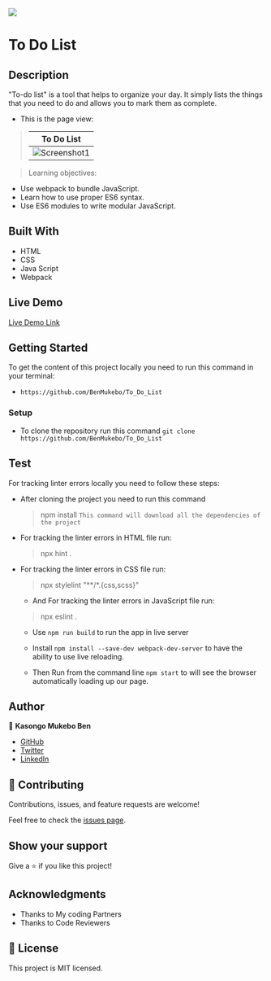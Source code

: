 ![](https://img.shields.io/badge/Microverse-blueviolet)

# To Do List


## Description


"To-do list" is a tool that helps to organize your day. It simply lists the things that you need to do and allows you to mark them as complete.


- This is the page view:

> | To Do List |
> |-------------------|
> | ![Screenshot1](https://user-images.githubusercontent.com/79058364/134364133-16b1160b-8975-4820-a3d7-ebe8acd72db0.png)| 


> Learning objectives: 

- Use webpack to bundle JavaScript.
- Learn how to use proper ES6 syntax.
- Use ES6 modules to write modular JavaScript.

## Built With

- HTML
- CSS
- Java Script
- Webpack

## Live Demo

[Live Demo Link](https://benmukebo.github.io/To_Do_List/dist/)


## Getting Started

To get the content of this project locally you need to run this command in your terminal:

  - `https://github.com/BenMukebo/To_Do_List`


### Setup

- To clone the repository run this command `git clone https://github.com/BenMukebo/To_Do_List`

## Test

For tracking linter errors locally you need to follow these steps:

- After cloning the project you need to run this command
  > npm install
   `This command will download all the dependencies of the project`

- For tracking the linter errors in HTML file run:
  > npx hint .

- For tracking the linter errors in CSS file run:
  > npx stylelint "**/*.{css,scss}"

  - And For tracking the linter errors in JavaScript file run:
  > npx eslint .

  - Use `npm run build` to run the app in live server
  
  - Install `npm install --save-dev webpack-dev-server` to have the ability to use live reloading.
  
  - Then Run from the command line `npm start`  to will see the browser automatically loading up our page. 


## Author

👤 **Kasongo Mukebo Ben**

- [GitHub](https://github.com/BenMukebo)
- [Twitter](https://twitter.com/BenMukebo)
- [LinkedIn](https://www.linkedin.com/in/kasongo-mukebo-ben-591720205/)


## 🤝 Contributing

Contributions, issues, and feature requests are welcome!

Feel free to check the [issues page](https://github.com/BenMukebo/Personal_Portfolio.git/issues/).

## Show your support

Give a ⭐️ if you like this project!

## Acknowledgments

- Thanks to My coding Partners 
- Thanks to Code Reviewers

## 📝 License

This project is MIT licensed.
